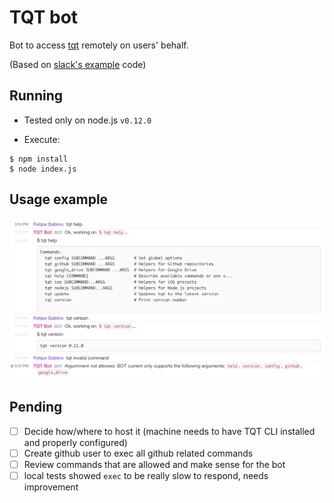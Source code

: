 # TQT bot

Bot to access [tqt](https://github.com/indigotech/tqt) remotely on users' behalf.

(Based on [slack's example](https://github.com/slackhq/node-slack-client/blob/master/examples/simple_reverse.coffee) code)

## Running

- Tested only on node.js `v0.12.0`

- Execute:
```
$ npm install
$ node index.js
```

## Usage example

![Usage example](assets/screenshot.png)

## Pending

- [ ] Decide how/where to host it (machine needs to have TQT CLI installed and properly configured)
- [ ] Create github user to exec all github related commands
- [ ] Review commands that are allowed and make sense for the bot
- [ ] local tests showed `exec` to be really slow to respond, needs improvement
